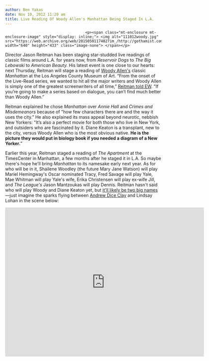 ```yaml
---
author: Ben Yakas
date: Nov 10, 2012 11:20 am
title: Live Reading Of Woody Allen's Manhattan Being Staged In L.A.
---
```


	
										<p><span class="mt-enclosure mt-enclosure-image" style="display: inline;"> <img alt="111012woody.jpg" src="https://web.archive.org/web/20150501174827im_/http://gothamist.com/attachments/byakas/111012woody.jpg" width="640" height="433" class="image-none"> </span></p>

<p>Director Jason Reitman has been staging star-studded live readings of classic films around L.A. for years now, from <em> Reservoir Dogs</em> to <em>The Big Lebowski</em> to <em>American Beauty.</em> His latest event is one close to our hearts: next Thursday, Reitman will stage a reading of <a href="https://web.archive.org/web/20150501174827/http://gothamist.com/tags/woodyallen">Woody Allen&apos;s</a> classic <em>Manhattan</em> at the Los Angeles County Museum of Art. &#x201C;From the onset of the Live-Read series, we wanted to hit all the major writers and Woody Allen is simply one of the greatest screenwriters of all time,&#x201D; <a href="https://web.archive.org/web/20150501174827/http://insidemovies.ew.com/2012/11/09/jason-reitman-woody-allen-manhattan-live-read/">Reitman told EW</a>. &quot;If you&#x2019;re going to make a series based on dialogue, you can&#x2019;t find much better than Woody Allen.&#x201D;</p>

<p>Reitman explained he chose <em>Manhattan</em> over <em>Annie Hall</em> and <em>Crimes and Misdemeanors</em> because of &quot;how few characters there are and the way it uses the city.&#x201D; He also explained its mass appeal beyond neurotic, nebbish New Yorkers: &quot;It&#x2019;s also a perfect movie for both those who live in New York, and outsiders who are fascinated by it. Diane Keaton is a transplant, new to the city, versus Woody Allen who is the most obvious native. <strong>He is the picture they would put in biology book if you needed a diagram of a New Yorker.</strong>&#x201D;</p>

<p>Earlier this year, Reitman staged a reading of <em>The Apartment</em>  at the TimesCenter in Manhattan, a few months after he staged it in L.A. So maybe there&apos;s hope he&apos;ll bring <em>Manhattan</em> to its namesake early next year. As for who will be in it, Shailene Woodley (the future Mary Jane Watson) will play Mariel Hemingway&apos;s Oscar nominated Tracy, Fred Savage will play Yale, Mae Whitman will play Yale&apos;s wife, Erika Christensen will play ex-wife Jill, and <em>The League&apos;s</em> Jason Mantzoukas will play Dennis. Reitman hasn&apos;t said who will play Woody and Diane Keaton yet, but <a href="https://web.archive.org/web/20150501174827/http://artsbeat.blogs.nytimes.com/2012/04/03/jason-reitmans-live-read-series-to-bring-the-apartment-to-new-york-this-month/">it&apos;ll likely be two big names</a>&#x2014;just imagine the sparks flying between <a href="https://web.archive.org/web/20150501174827/http://gothamist.com/2012/09/19/photos_first_look_at_woody_allens_l.php#photo-1">Andrew Dice Clay</a> and Lindsay Lohan in the scene below:</p>

<p><iframe width="640" height="480" src="https://web.archive.org/web/20150501174827if_/http://www.youtube.com/embed/NH929Q1V1us" frameborder="0" allowfullscreen></iframe></p>					
										
									
				